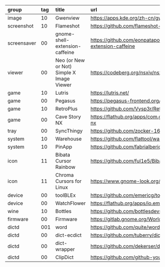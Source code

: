 group       | tag | title                                      | url
:-          | :-  | :-                                         | :-
image       | 10  | Gwenview                                   | https://apps.kde.org/zh-cn/gwenview
screenshot  | 10  | Flameshot                                  | https://github.com/flameshot-org/flameshot
screensaver | 00  | gnome-shell-extension-caffeine             | https://github.com/eonpatapon/gnome-shell-extension-caffeine
viewer      | 00  | Neo (or New or Not) Simple  X Image Viewer | https://codeberg.org/nsxiv/nsxiv
game        | 10  | Lutris                                     | https://lutris.net/
game        | 00  | Pegasus                                    | https://pegasus-frontend.org/
game        | 10  | RetroPlus                                  | https://github.com/Vysp3r/RetroPlus
game        | 00  | Cave Story NX                              | https://flathub.org/apps/com.gitlab.coringao.cavestory-nx
tray        | 00  | SyncThingy                                 | https://github.com/zocker-160/SyncThingy
system      | 10  | Warehouse                                  | https://github.com/flattool/warehouse
system      | 10  | PinApp                                     | https://github.com/fabrialberio/PinApp
icon        | 11  | Bibata Cursor Rainbow                      | https://github.com/ful1e5/Bibata_Cursor_Rainbow
icon        | 11  | Chroma Cursors for Linux                   | https://www.gnome-look.org/p/2045954
device      | 00  | toolBLEx                                   | https://github.com/emericg/toolBLEx
device      | 00  | WatchFlower                                | https://flathub.org/apps/io.emeric.watchflower
wine        | 10  | Bottles                                    | https://github.com/bottlesdevs/Bottles
firmware    | 00  | Firmware                                   | https://gitlab.gnome.org/World/gnome-firmware
dictd       | 001 | word                                       | https://github.com/quite/word
dictd       | 00  | dict-ecdict                                | https://github.com/tuberry/dict-ecdict
dictd       | 00  | dict-wrapper                               | https://github.com/dekerser/dict-wrapper
dictd       | 00  | ClipDict                                   | https://github.com/github-young/ClipDict